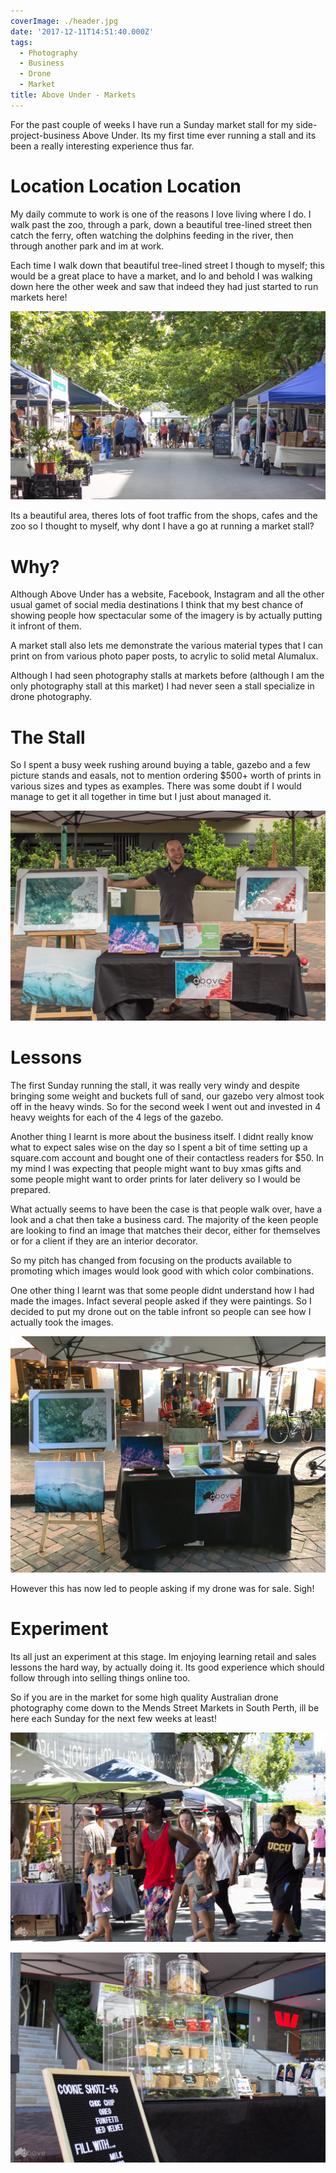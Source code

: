```yaml
---
coverImage: ./header.jpg
date: '2017-12-11T14:51:40.000Z'
tags:
  - Photography
  - Business
  - Drone
  - Market
title: Above Under - Markets
---
```


For the past couple of weeks I have run a Sunday market stall for my side-project-business Above Under. Its my first time ever running a stall and its been a really interesting experience thus far.

<!-- more -->

# Location Location Location

My daily commute to work is one of the reasons I love living where I do. I walk past the zoo, through a park, down a beautiful tree-lined street then catch the ferry, often watching the dolphins feeding in the river, then through another park and im at work.

Each time I walk down that beautiful tree-lined street I though to myself; this would be a great place to have a market, and lo and behold I was walking down here the other week and saw that indeed they had just started to run markets here!

[![](./mends-street.jpg)](./mends-street.jpg)

Its a beautiful area, theres lots of foot traffic from the shops, cafes and the zoo so I thought to myself, why dont I have a go at running a market stall?

# Why?

Although Above Under has a website, Facebook, Instagram and all the other usual gamet of social media destinations I think that my best chance of showing people how spectacular some of the imagery is by actually putting it infront of them.

A market stall also lets me demonstrate the various material types that I can print on from various photo paper posts, to acrylic to solid metal Alumalux.

Although I had seen photography stalls at markets before (although I am the only photography stall at this market) I had never seen a stall specialize in drone photography.

# The Stall

So I spent a busy week rushing around buying a table, gazebo and a few picture stands and easals, not to mention ordering \$500+ worth of prints in various sizes and types as examples. There was some doubt if I would manage to get it all together in time but I just about managed it.

[![](./the-stall.jpg)](./the-stall.jpg)

# Lessons

The first Sunday running the stall, it was really very windy and despite bringing some weight and buckets full of sand, our gazebo very almost took off in the heavy winds. So for the second week I went out and invested in 4 heavy weights for each of the 4 legs of the gazebo.

Another thing I learnt is more about the business itself. I didnt really know what to expect sales wise on the day so I spent a bit of time setting up a square.com account and bought one of their contactless readers for \$50. In my mind I was expecting that people might want to buy xmas gifts and some people might want to order prints for later delivery so I would be prepared.

What actually seems to have been the case is that people walk over, have a look and a chat then take a business card. The majority of the keen people are looking to find an image that matches their decor, either for themselves or for a client if they are an interior decorator.

So my pitch has changed from focusing on the products available to promoting which images would look good with which color combinations.

One other thing I learnt was that some people didnt understand how I had made the images. Infact several people asked if they were paintings. So I decided to put my drone out on the table infront so people can see how I actually took the images.

[![](./stall-with-drone.jpg)](./stall-with-drone.jpg)

However this has now led to people asking if my drone was for sale. Sigh!

# Experiment

Its all just an experiment at this stage. Im enjoying learning retail and sales lessons the hard way, by actually doing it. Its good experience which should follow through into selling things online too.

So if you are in the market for some high quality Australian drone photography come down to the Mends Street Markets in South Perth, ill be here each Sunday for the next few weeks at least!

[![](./dancin.jpg)](./dancin.jpg)

[![](./cookie-shots.jpg)](./cookie-shots.jpg)

